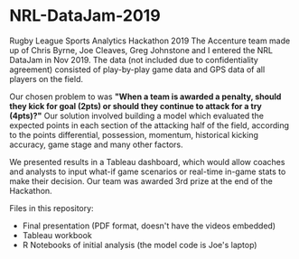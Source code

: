 # NRL-DataJam-2019
Rugby League Sports Analytics Hackathon 2019
The Accenture team made up of Chris Byrne, Joe Cleaves, Greg Johnstone and I entered the NRL DataJam in Nov 2019. The data (not included due to confidentiality agreement) consisted of play-by-play game data and GPS data of all players on the field. 

Our chosen problem to was **"When a team is awarded a penalty, should they kick for goal (2pts) or should they continue to attack for a try (4pts)?"** Our solution involved building a model which evaluated the expected points in each section of the attacking half of the field, according to the points differential, possession, momentum, historical kicking accuracy, game stage and many other factors. 

We presented results in a Tableau dashboard, which would allow coaches and analysts to input what-if game scenarios or real-time in-game stats to make their decision. Our team was awarded 3rd prize at the end of the Hackathon.

Files in this repository:
- Final presentation (PDF format, doesn't have the videos embedded)
- Tableau workbook
- R Notebooks of initial analysis (the model code is Joe's laptop)
